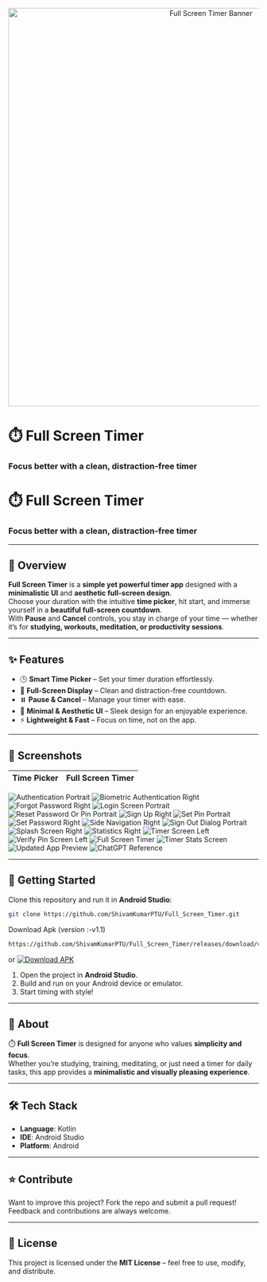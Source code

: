 <p align="center">
  <img src="ChatGPT Image Sep 13, 2025, 12_18_33 AM.png" alt="Full Screen Timer Banner" width="800"/>
</p>

# ⏱️ Full Screen Timer  
### Focus better with a clean, distraction-free timer  


# ⏱️ Full Screen Timer  
### Focus better with a clean, distraction-free timer  

---

## 🌟 Overview  
**Full Screen Timer** is a **simple yet powerful timer app** designed with a **minimalistic UI** and **aesthetic full-screen design**.  
Choose your duration with the intuitive **time picker**, hit start, and immerse yourself in a **beautiful full-screen countdown**.  
With **Pause** and **Cancel** controls, you stay in charge of your time — whether it’s for **studying, workouts, meditation, or productivity sessions**.  

---

## ✨ Features  
- 🕒 **Smart Time Picker** – Set your timer duration effortlessly.  
- 📱 **Full-Screen Display** – Clean and distraction-free countdown.  
- ⏸️ **Pause & Cancel** – Manage your timer with ease.  
- 🎨 **Minimal & Aesthetic UI** – Sleek design for an enjoyable experience.  
- ⚡ **Lightweight & Fast** – Focus on time, not on the app.  

---

## 📸 Screenshots  

| Time Picker | Full Screen Timer |
|-------------|-------------------|
![Authentication Portrait](./Authentication-portrait.png)
![Biometric Authentication Right](./BiometricAuthentication-right.png)
![Forgot Password Right](./ForgotPassword-right.png)
![Login Screen Portrait](./LoginScreen-portrait.png)
![Reset Password Or Pin Portrait](./ResetPasswordOrPin-portrait.png)
![Sign Up Right](./SIgnUp-right.png)
![Set Pin Portrait](./SetPIn-portrait.png)
![Set Password Right](./SetPassword-right.png)
![Side Navigation Right](./SideNav-right.png)
![Sign Out Dialog Portrait](./SignOutDialog-portrait.png)
![Splash Screen Right](./SplashScreen-right.png)
![Statistics Right](./Statistics-right.png)
![Timer Screen Left](./TimerScreen.kt-left.png)
![Verify Pin Screen Left](./VerifyPinScreen-left.png)
![Full Screen Timer](./Screenshot_20250912_232810.png)
![Timer Stats Screen](./Screenshot_20250912_235748.png)
![Updated App Preview](./udpated.png)
![ChatGPT Reference](./ChatGPT%20Image%20Sep%2013%2C%202025%2C%2012_18_33%20AM.png)


---

## 🚀 Getting Started  

Clone this repository and run it in **Android Studio**:  

```bash
git clone https://github.com/ShivamKumarPTU/Full_Screen_Timer.git
```
Download Apk (version :-v1.1)
```bash
https://github.com/ShivamKumarPTU/Full_Screen_Timer/releases/download/v1.1/app-release.apk
```
or 
[![Download APK](https://img.shields.io/badge/Download-APK-green)](https://github.com/ShivamKumarPTU/Full_Screen_Timer/releases/download/v1.1/app-release.apk)



1. Open the project in **Android Studio**.  
2. Build and run on your Android device or emulator.  
3. Start timing with style!  

---

## 📌 About  

⏱️ **Full Screen Timer** is designed for anyone who values **simplicity and focus**.  
Whether you’re studying, training, meditating, or just need a timer for daily tasks, this app provides a **minimalistic and visually pleasing experience**.  

---

## 🛠️ Tech Stack  
- **Language**: Kotlin  
- **IDE**: Android Studio  
- **Platform**: Android  

---

## ⭐ Contribute  

Want to improve this project? Fork the repo and submit a pull request!  
Feedback and contributions are always welcome.  

---

## 📄 License  
This project is licensed under the **MIT License** – feel free to use, modify, and distribute.  
